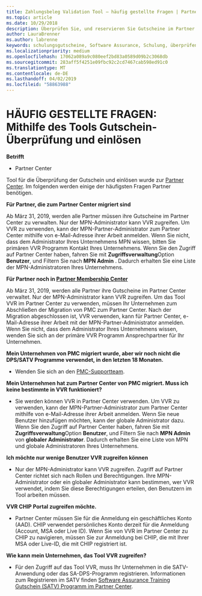 ```yaml
---
title: Zahlungsbeleg Validation Tool – häufig gestellte Fragen | Partner Center
ms.topic: article
ms.date: 10/29/2018
description: Überprüfen Sie, und reservieren Sie Gutscheine im Partner Center
author: LauraBrenner
ms.author: labrenne
keywords: schulungsgutscheine, Software Assurance, Schulung, überprüfen Sie Gutscheine, reservieren Gutschein
ms.localizationpriority: medium
ms.openlocfilehash: 17062a089a9c080eef2bd83a0589d09b2c3068db
ms.sourcegitcommit: 283aff5f4251e09fbc92c2cd7467cab598ed91c0
ms.translationtype: MT
ms.contentlocale: de-DE
ms.lasthandoff: 04/02/2019
ms.locfileid: "58863988"
---
```

# <a name="faq-using-the-voucher-validation-and-redemption-tool"></a>HÄUFIG GESTELLTE FRAGEN: Mithilfe des Tools Gutschein-Überprüfung und einlösen 

**Betrifft**

- Partner Center

Tool für die Überprüfung der Gutschein und einlösen wurde zur [Partner Center](https://partner.microsoft.com/en-us/pcv/dashboard/overview). Im folgenden werden einige der häufigsten Fragen Partner benötigen. 

**Für Partner, die zum Partner Center migriert sind**

 Ab März 31, 2019, werden alle Partner müssen ihre Gutscheine im Partner Center zu verwalten. Nur der MPN-Administrator kann VVR zugreifen. Um VVR zu verwenden, kann der MPN-Partner-Administrator zum Partner Center mithilfe von e-Mail-Adresse ihrer Arbeit anmelden. Wenn Sie nicht, dass dem Administrator Ihres Unternehmens MPN wissen, bitten Sie primären VVR Programm Kontakt Ihres Unternehmens.  Wenn Sie den Zugriff auf Partner Center haben, fahren Sie mit **Zugriffsverwaltung**Option **Benutzer**, und Filtern Sie nach **MPN Admin** . Dadurch erhalten Sie eine Liste der MPN-Administratoren Ihres Unternehmens.  

**Für Partner noch in [Partner Membership Center](https://partner.microsoft.com/)**

Ab März 31, 2019, werden alle Partner ihre Gutscheine im Partner Center verwaltet. Nur der MPN-Administrator kann VVR zugreifen. Um das Tool VVR im Partner Center zu verwenden, müssen Ihr Unternehmen zum Abschließen der Migration von PMC zum Partner Center. Nach der Migration abgeschlossen ist, VVR verwenden, kann für Partner Center, e-Mail-Adresse ihrer Arbeit mit der MPN-Partner-Administrator anmelden. Wenn Sie nicht, dass dem Administrator Ihres Unternehmens wissen, wenden Sie sich an der primäre VVR Programm Ansprechpartner für Ihr Unternehmen.  


**Mein Unternehmen von PMC migriert wurde, aber wir noch nicht die DPS/SATV Programme verwendet, in den letzten 18 Monaten.**

- Wenden Sie sich an den [PMC-Supportteam](mailto:proghelp@microsoft.com). 


**Mein Unternehmen hat zum Partner Center von PMC migriert. Muss ich keine bestimmte in VVR funktioniert?** 

- Sie werden können VVR in Partner Center verwenden.  Um VVR zu verwenden, kann der MPN-Partner-Administrator zum Partner Center mithilfe von e-Mail-Adresse ihrer Arbeit anmelden. Wenn Sie neue Benutzer hinzufügen möchten, kann der globale Administrator dazu. Wenn Sie den Zugriff auf Partner Center haben, fahren Sie mit **Zugriffsverwaltung**Option **Benutzer**, und Filtern Sie nach **MPN Admin** von **globaler Administrator**. Dadurch erhalten Sie eine Liste von MPN und globale Administratoren Ihres Unternehmens.  

**Ich möchte nur wenige Benutzer VVR zugreifen können**

- Nur der MPN-Administrator kann VVR zugreifen. Zugriff auf Partner Center richtet sich nach Rollen und Berechtigungen. Ihre MPN-Administrator oder ein globaler Administrator kann bestimmen, wer VVR verwendet, indem Sie diese Berechtigungen erteilen, den Benutzern im Tool arbeiten müssen.

**VVR CHIP Portal zugreifen möchte.**

- Partner Center müssen Sie für die Anmeldung ein geschäftliches Konto (AAD).  CHIP verwendet persönliches Konto derzeit für die Anmeldung (Account, MSA oder Live ID).  Wenn Sie von VVR im Partner Center zu CHIP zu navigieren, müssen Sie zur Anmeldung bei CHIP, die mit Ihrer MSA oder Live-ID, die mit CHIP registriert ist.

**Wie kann mein Unternehmen, das Tool VVR zugreifen?**

- Für den Zugriff auf das Tool VVR, muss Ihr Unternehmen in die SATV-Anwendung oder das SA-DPS-Programm registrieren.
Informationen zum Registrieren im SATV finden [Software Assurance Training Gutschein (SATV) Programm im Partner Center](software-assurance-satv.md).
 <!--
For information on how to enroll in Software Assurance DPS programs, read [Software Assurance programs in Partner Center](software-assurance-dps.md).-->